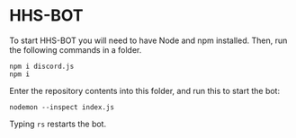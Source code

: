 # HHS-BOT

To start HHS-BOT you will need to have Node and npm installed.
Then, run the following commands in a folder.
```
npm i discord.js
npm i
```
Enter the repository contents into this folder, and run this to start the bot:
```
nodemon --inspect index.js
```
Typing `rs` restarts the bot.
